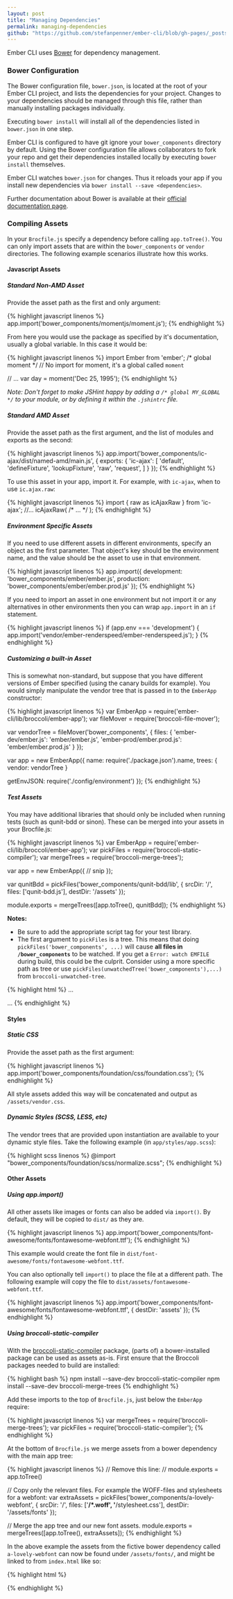```yaml
---
layout: post
title: "Managing Dependencies"
permalink: managing-dependencies
github: "https://github.com/stefanpenner/ember-cli/blob/gh-pages/_posts/2013-04-08-managing-dependencies.md"
---
```


Ember CLI uses [Bower](http://bower.io/) for dependency management.

### Bower Configuration

The Bower configuration file, `bower.json`, is located at the root of your Ember
CLI project, and lists the dependencies for your project. Changes to your
dependencies should be managed through this file, rather than manually
installing packages individually.

Executing `bower install` will install all of the dependencies listed in
`bower.json` in one step.

Ember CLI is configured to have git ignore your `bower_components` directory by
default. Using the Bower configuration file allows collaborators to fork your
repo and get their dependencies installed locally by executing `bower install`
themselves.

Ember CLI watches `bower.json` for changes. Thus it reloads your app if you
install new dependencies via `bower install --save <dependencies>`.

Further documentation about Bower is available at their
[official documentation page](http://bower.io/).

### Compiling Assets

In your `Brocfile.js` specify a dependency before calling `app.toTree()`. You
can only import assets that are within the `bower_components` or `vendor`
directories. The following example scenarios illustrate how this works.

#### Javascript Assets

##### Standard Non-AMD Asset

Provide the asset path as the first and only argument:

{% highlight javascript linenos %}
app.import('bower_components/momentjs/moment.js');
{% endhighlight %}

From here you would use the package as specified by it's documentation, usually a global variable.
In this case it would be:

{% highlight javascript linenos %}
import Ember from 'ember';
/* global moment */
// No import for moment, it's a global called `moment`

// ...
var day = moment('Dec 25, 1995');
{% endhighlight %}

_Note: Don't forget to make JSHint happy by adding a `/* global MY_GLOBAL */` to your module, or
by defining it within the `.jshintrc` file._

##### Standard AMD Asset

Provide the asset path as the first argument, and the list of modules and exports as the second:

{% highlight javascript linenos %}
app.import('bower_components/ic-ajax/dist/named-amd/main.js', {
  exports: {
    'ic-ajax': [
      'default',
      'defineFixture',
      'lookupFixture',
      'raw',
      'request',
    ]
  }
});
{% endhighlight %}

To use this asset in your app, import it.
For example, with `ic-ajax`, when to use `ic.ajax.raw`:

{% highlight javascript linenos %}
import { raw as icAjaxRaw } from 'ic-ajax';
//...
icAjaxRaw( /* ... */ );
{% endhighlight %}

##### Environment Specific Assets

If you need to use different assets in different environments, specify an object as the first parameter. That object's key should be the environment name, and the value should be the asset to use in that environment.

{% highlight javascript linenos %}
app.import({
  development: 'bower_components/ember/ember.js',
  production:  'bower_components/ember/ember.prod.js'
});
{% endhighlight %}

If you need to import an asset in one environment but not import it or any alternatives in other environments then you can wrap `app.import` in an `if` statement.

{% highlight javascript linenos %}
if (app.env === 'development') {
  app.import('vendor/ember-renderspeed/ember-renderspeed.js');
}
{% endhighlight %}

##### Customizing a built-in Asset

This is somewhat non-standard, but suppose that you have different versions of Ember specified (using the canary builds for example).  You would simply manipulate the vendor tree that is passed in to the `EmberApp` constructor:

{% highlight javascript linenos %}
var EmberApp  = require('ember-cli/lib/broccoli/ember-app');
var fileMover = require('broccoli-file-mover');

var vendorTree = fileMover('bower_components', {
  files: {
    'ember-dev/ember.js': 'ember/ember.js',
    'ember-prod/ember.prod.js': 'ember/ember.prod.js'
  }
});

var app = new EmberApp({
  name: require('./package.json').name,
  trees: {
    vendor: vendorTree
  }

  getEnvJSON: require('./config/environment')
});
{% endhighlight %}

##### Test Assets

You may have additional libraries that should only be included when running tests (such as qunit-bdd or sinon). These can be merged into your assets in your Brocfile.js:

{% highlight javascript linenos %}
var EmberApp = require('ember-cli/lib/broccoli/ember-app');
var pickFiles = require('broccoli-static-compiler');
var mergeTrees = require('broccoli-merge-trees');

var app = new EmberApp({
// snip
});

var qunitBdd = pickFiles('bower_components/qunit-bdd/lib', {
    srcDir: '/',
    files: ['qunit-bdd.js'],
    destDir: '/assets'
});

module.exports = mergeTrees([app.toTree(), qunitBdd]);
{% endhighlight %}

**Notes:**
- Be sure to add the appropriate script tag for your test library.
- The first argument to `pickFiles` is a tree. This means that doing `pickFiles('bower_components', ...)` will cause **all files in `/bower_components`** to be watched. If you get a `Error: watch EMFILE` during build, this could be the culprit. Consider using a more specific path as tree or use `pickFiles(unwatchedTree('bower_components'),...)` from `broccoli-unwatched-tree`.

{% highlight html %}
...
<script src="assets/qunit.js"></script>
<script src="assets/qunit-bdd.js"></script>
...
{% endhighlight %}

#### Styles

##### Static CSS

Provide the asset path as the first argument:

{% highlight javascript linenos %}
app.import('bower_components/foundation/css/foundation.css');
{% endhighlight %}

All style assets added this way will be concatenated and output as `/assets/vendor.css`.

##### Dynamic Styles (SCSS, LESS, etc)

The vendor trees that are provided upon instantiation are available to your dynamic style files.  Take the following example (in `app/styles/app.scss`):

{% highlight scss linenos %}
@import "bower_components/foundation/scss/normalize.scss";
{% endhighlight %}

#### Other Assets

##### Using app.import()

All other assets like images or fonts can also be added via `import()`. By default, they
will be copied to `dist/` as they are.

{% highlight javascript linenos %}
app.import('bower_components/font-awesome/fonts/fontawesome-webfont.ttf');
{% endhighlight %}

This example would create the font file in `dist/font-awesome/fonts/fontawesome-webfont.ttf`.

You can also optionally tell `import()` to place the file at a different path.
The following example will copy the file to `dist/assets/fontawesome-webfont.ttf`.

{% highlight javascript linenos %}
app.import('bower_components/font-awesome/fonts/fontawesome-webfont.ttf', {
  destDir: 'assets'
});
{% endhighlight %}

##### Using broccoli-static-compiler

With the [broccoli-static-compiler](https://github.com/joliss/broccoli-static-compiler) package,
(parts of) a bower-installed package can be used as assets as-is. First ensure that the Broccoli
packages needed to build are installed:

{% highlight bash %}
npm install --save-dev broccoli-static-compiler
npm install --save-dev broccoli-merge-trees
{% endhighlight %}

Add these imports to the top of `Brocfile.js`, just below the `EmberApp` require:

{% highlight javascript linenos %}
var mergeTrees = require('broccoli-merge-trees');
var pickFiles = require('broccoli-static-compiler');
{% endhighlight %}

At the bottom of `Brocfile.js` we merge assets from a bower dependency with the main app tree:

{% highlight javascript linenos %}
// Remove this line:
// module.exports = app.toTree()

// Copy only the relevant files. For example the WOFF-files and stylesheets for a webfont:
var extraAssets = pickFiles('bower_components/a-lovely-webfont', {
   srcDir: '/',
   files: ['**/*.woff', '**/stylesheet.css'],
   destDir: '/assets/fonts'
});

// Merge the app tree and our new font assets.
module.exports = mergeTrees([app.toTree(), extraAssets]);
{% endhighlight %}

In the above example the assets from the fictive bower dependency called `a-lovely-webfont` can now
be found under `/assets/fonts/`, and might be linked to from `index.html` like so:

{% highlight html %}
<link rel="stylesheet" href="assets/fonts/lovelyfont_bold/stylesheet.css">
{% endhighlight %}
